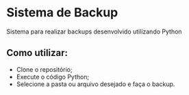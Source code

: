 # Sistema de Backup
Sistema para realizar backups desenvolvido utilizando Python

## Como utilizar:
- Clone o repositório;
- Execute o código Python;
- Selecione a pasta ou arquivo desejado e faça o backup.
